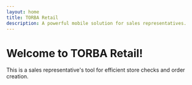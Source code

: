 ```yaml
---
layout: home
title: TORBA Retail
description: A powerful mobile solution for sales representatives.
---
```


# Welcome to TORBA Retail!
This is a sales representative's tool for efficient store checks and order creation.
